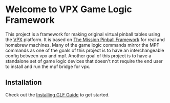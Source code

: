 # Welcome to VPX Game Logic Framework

This project is a framework for making original virtual pinball tables using the [VPX](https://github.com/vpinball/vpinball) platform.
It is based on [The Mission Pinball Framework](https://missionpinball.org) for real and homebrew machines. Many of the game logic commands mirror the MPF commands as one of the goals of this project is to have an interchangeable config between vpx and mpf. Another goal of this project is to have a standalone set of game logic devices that doesn't not require the end user to install and run the mpf bridge for vpx.

## Installation

Check out the [Installing GLF Guide](installing.md) to get started.

